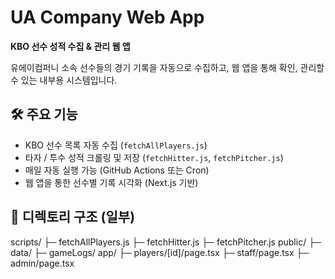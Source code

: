 # UA Company Web App

**KBO 선수 성적 수집 & 관리 웹 앱**

유에이컴퍼니 소속 선수들의 경기 기록을 자동으로 수집하고,
웹 앱을 통해 확인, 관리할 수 있는 내부용 시스템입니다.

## 🛠 주요 기능

- KBO 선수 목록 자동 수집 (`fetchAllPlayers.js`)
- 타자 / 투수 성적 크롤링 및 저장 (`fetchHitter.js`, `fetchPitcher.js`)
- 매일 자동 실행 가능 (GitHub Actions 또는 Cron)
- 웹 앱을 통한 선수별 기록 시각화 (Next.js 기반)

## 📁 디렉토리 구조 (일부)
scripts/
├─ fetchAllPlayers.js
├─ fetchHitter.js
├─ fetchPitcher.js
public/
├─ data/
├─ gameLogs/
app/
├─ players/[id]/page.tsx
├─ staff/page.tsx
├─ admin/page.tsx

